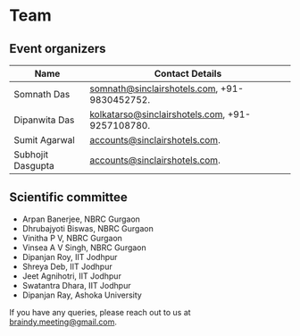 # Team

## Event organizers

| Name | Contact Details|
|------|------------|
|Somnath Das|somnath@sinclairshotels.com, +91-9830452752.|
|Dipanwita Das|kolkatarso@sinclairshotels.com, +91-9257108780.|
|Sumit Agarwal |accounts@sinclairshotels.com.|
|Subhojit Dasgupta|accounts@sinclairshotels.com.|


## Scientific committee

- Arpan Banerjee, NBRC Gurgaon
- Dhrubajyoti Biswas, NBRC Gurgaon
- Vinitha P V, NBRC Gurgaon
- Vinsea A V Singh, NBRC Gurgaon
- Dipanjan Roy, IIT Jodhpur
- Shreya Deb, IIT Jodhpur
- Jeet Agnihotri, IIT Jodhpur
- Swatantra Dhara, IIT Jodhpur
- Dipanjan Ray, Ashoka University

If you have any queries, please reach out to us at <a href="mailto:braindy.meeting@gmail.com">braindy.meeting@gmail.com</a>.
